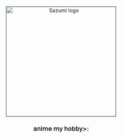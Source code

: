 <p align="center">
  <a href="" rel="noopener">
 <img width=300px height=300px src="https://link.sazumiviki.dev/rv2o" alt="Sazumi logo"></a>
</p>

<h3 align="center">𝖺𝗇𝗂𝗆𝖾 𝗆𝗒 𝗁𝗈𝖻𝖻𝗒>:</h3>

<div align="center">
